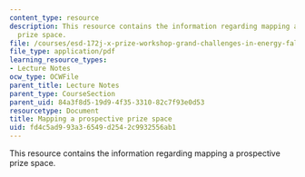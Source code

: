 ```yaml
---
content_type: resource
description: This resource contains the information regarding mapping a prospective
  prize space.
file: /courses/esd-172j-x-prize-workshop-grand-challenges-in-energy-fall-2009/fd4c5ad993a36549d2542c9932556ab1_MITESD_172JF09_Lec10.pdf
file_type: application/pdf
learning_resource_types:
- Lecture Notes
ocw_type: OCWFile
parent_title: Lecture Notes
parent_type: CourseSection
parent_uid: 84a3f8d5-19d9-4f35-3310-82c7f93e0d53
resourcetype: Document
title: Mapping a prospective prize space
uid: fd4c5ad9-93a3-6549-d254-2c9932556ab1
---
```

This resource contains the information regarding mapping a prospective prize space.


